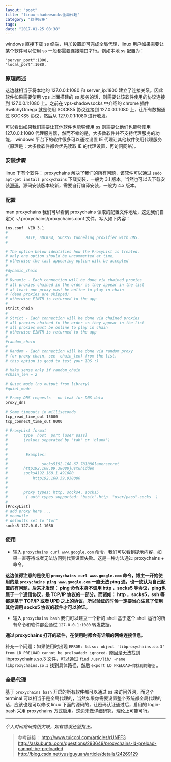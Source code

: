 ```yaml
---
layout: "post"
title: "linux-shadowsocks全局代理"
category: "软件应用"
tags: 
date: "2017-01-25 08:38"
---
```


windows 直接下载 ss 终端，稍加设置即可完成全局代理，linux 用户如果需要让某个软件可以使用 ss 一般都需要连接端口才行。例如本地 ss 配置为：
```
"server_port":1800,
"local_port":1080,
```

### 原理简述

这边就相当于将本地的 127.0.0.1:1080 和 server_ip:1800 建立了连接关系。因此软件如果需要使用 vps 上面搭建的 ss 服务的话，则需要让该软件使用的协议连接到 127.0.0.1:1080 上。之前在 vps-shadowsocks 中介绍的 chrome 插件 SwitchyOmega 就是使用 SOCKS5 协议连接到 127.0.0.1:1080 上，让所有数据通过 SOCKS5 协议，然后从 127.0.0.1:1080 进行收发。

可以看出如果我们需要让其他软件也能够使用 ss 则需要让他们也能够使用 127.0.0.1:1080 代理服务器，然而不幸的是，大多数软件并不支持代理服务的功能， windows 平台下的软件很多可以通过设置 IE 代理让其他软件使用代理服务（原理是：大多数软件都会优先读取 IE 的代理设置，再访问网络）。

<!-- more -->

### 安装步骤

linux 下有个软件： proxychains 解决了我们的所有问题，该软件可以通过 `sudo apt-get install proxychains` 下载安装，一般为 3.1 版本。当然也可以去下载安装[源码](https://github.com/rofl0r/proxychains-ng)，源码安装版本较新，需要自行编译安装，一般为 4.x 版本。

### 配置

man proxychains 我们可以看到 proxychains 读取的配置文件地址，这边我们自定义 ~/.proxychains/proxychains.conf 文件，写入如下内容：

```sh
ins.conf  VER 3.1
#
#        HTTP, SOCKS4, SOCKS5 tunneling proxifier with DNS.
#   

# The option below identifies how the ProxyList is treated.
# only one option should be uncommented at time,
# otherwise the last appearing option will be accepted
#
#dynamic_chain
#
# Dynamic - Each connection will be done via chained proxies
# all proxies chained in the order as they appear in the list
# at least one proxy must be online to play in chain
# (dead proxies are skipped)
# otherwise EINTR is returned to the app
#
strict_chain
#
# Strict - Each connection will be done via chained proxies
# all proxies chained in the order as they appear in the list
# all proxies must be online to play in chain
# otherwise EINTR is returned to the app
#
#random_chain
#
# Random - Each connection will be done via random proxy
# (or proxy chain, see  chain_len) from the list.
# this option is good to test your IDS :)

# Make sense only if random_chain
#chain_len = 2

# Quiet mode (no output from library)
#quiet_mode

# Proxy DNS requests - no leak for DNS data
proxy_dns 

# Some timeouts in milliseconds
tcp_read_time_out 15000
tcp_connect_time_out 8000

# ProxyList format
#       type  host  port [user pass]
#       (values separated by 'tab' or 'blank')
#
#
#        Examples:
#
#               socks5192.168.67.781080lamersecret
#       http192.168.89.38080justuhidden
#       socks4192.168.1.491080
#           http192.168.39.938080
#       
#
#       proxy types: http, socks4, socks5
#        ( auth types supported: "basic"-http  "user/pass"-socks  )
#
[ProxyList]
# add proxy here ...
# meanwile
# defaults set to "tor"
socks5 127.0.0.1 1080
```

### 使用

- 输入 `proxychains curl www.google.com` 命令，我们可以看到提示内容，如果一直等待或者无法访问则代表设置失败。这是一种方法通过 proxychains + 命令。

**这边值得注意的是使用 `proxychains curl www.google.com` 命令，博主一开始使用的是  `proxychains ping www.google.com` 一直无法 ping 通，也一致认为自己配置的有问题，后来才发现： ping 命令本身不调用 http ，socks5 等协议，ping也属于一个通信协议，是 TCP/IP 协议的一部分。而诸如：  http ，socks5，ssh 等都是基于 TCP/IP 或者 UPD 之上的协议，所以验证的时候一定要当心注意了使用其他调用 socks5 协议的软件才可以验证。**

- 输入 `proxychains bash` 我们可以建立一个新的 shell 基于这个 shell 运行的所有命令和软件都会通过 `127.0.0.1:1080` 转发数据。

**通过 proxychains 打开的软件，在使用时都会有详细的网络连接信息。**

补充一个问题：如果使用时出现 `ERROR: ld.so: object 'libproxychains.so.3' from LD_PRELOAD cannot be preloaded: ignored.` 原因是无法找到 libproxychains.so.3 文件，可以通过 `find /usr/lib/ -name libproxychains.so.3` 找到具体路径，然后 `export LD_PRELOAD=你找到的路径` 。

### 全局代理

基于 `proxychains bash` 开启的所有软件都可以通过 ss 来访问外网，而这个 terminal 可以相当于是全局代理的，当然如果你需要设置整个系统都全局代理的话，应该也是可以修改 linux 下面的源码的，让密码认证通过后，启用的 login-bash 采用 proxychains 方式启用。这边未做详细研究，理论上可能可行。

***

*个人对网络研究很欠缺，如有错误还望指正。*




> 参考链接：
> http://www.tuicool.com/articles/rUNFF3
> http://askubuntu.com/questions/293649/proxychains-ld-preload-cannot-be-preloaded
> http://blog.csdn.net/yusiguyuan/article/details/24269129
